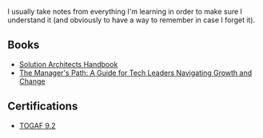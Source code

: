 I usually take notes from everything I'm learning in order to make sure I understand it (and obviously to have a way to remember in case I forget it).

## Books
- [Solution Architects Handbook](books/solution_architects_handbook.md)
- [The Manager's Path: A Guide for Tech Leaders Navigating Growth and Change](the_managers_path_a_guide_for_tech_leaders.md)

## Certifications
- [TOGAF 9.2](cert/togaf_udemy.md)